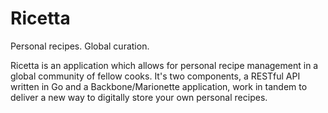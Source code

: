 Ricetta
======

Personal recipes. Global curation.

Ricetta is an application which allows for personal recipe management in a global community of fellow cooks. It's two components, a RESTful API written in Go and a Backbone/Marionette application, work in tandem to deliver a new way to digitally store your own personal recipes.
